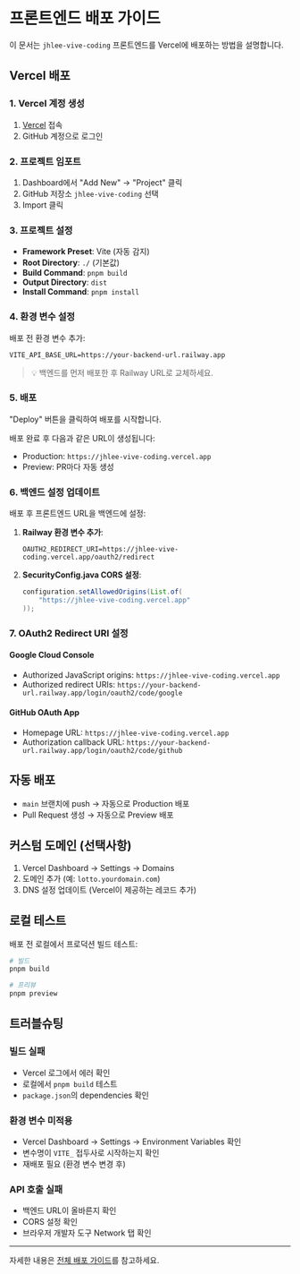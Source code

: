 # 프론트엔드 배포 가이드

이 문서는 `jhlee-vive-coding` 프론트엔드를 Vercel에 배포하는 방법을 설명합니다.

## Vercel 배포

### 1. Vercel 계정 생성
1. [Vercel](https://vercel.com) 접속
2. GitHub 계정으로 로그인

### 2. 프로젝트 임포트
1. Dashboard에서 "Add New" → "Project" 클릭
2. GitHub 저장소 `jhlee-vive-coding` 선택
3. Import 클릭

### 3. 프로젝트 설정
- **Framework Preset**: Vite (자동 감지)
- **Root Directory**: `./` (기본값)
- **Build Command**: `pnpm build`
- **Output Directory**: `dist`
- **Install Command**: `pnpm install`

### 4. 환경 변수 설정
배포 전 환경 변수 추가:

```
VITE_API_BASE_URL=https://your-backend-url.railway.app
```

> 💡 백엔드를 먼저 배포한 후 Railway URL로 교체하세요.

### 5. 배포
"Deploy" 버튼을 클릭하여 배포를 시작합니다.

배포 완료 후 다음과 같은 URL이 생성됩니다:
- Production: `https://jhlee-vive-coding.vercel.app`
- Preview: PR마다 자동 생성

### 6. 백엔드 설정 업데이트
배포 후 프론트엔드 URL을 백엔드에 설정:

1. **Railway 환경 변수 추가**:
   ```
   OAUTH2_REDIRECT_URI=https://jhlee-vive-coding.vercel.app/oauth2/redirect
   ```

2. **SecurityConfig.java CORS 설정**:
   ```java
   configuration.setAllowedOrigins(List.of(
       "https://jhlee-vive-coding.vercel.app"
   ));
   ```

### 7. OAuth2 Redirect URI 설정

#### Google Cloud Console
- Authorized JavaScript origins: `https://jhlee-vive-coding.vercel.app`
- Authorized redirect URIs: `https://your-backend-url.railway.app/login/oauth2/code/google`

#### GitHub OAuth App
- Homepage URL: `https://jhlee-vive-coding.vercel.app`
- Authorization callback URL: `https://your-backend-url.railway.app/login/oauth2/code/github`

## 자동 배포

- `main` 브랜치에 push → 자동으로 Production 배포
- Pull Request 생성 → 자동으로 Preview 배포

## 커스텀 도메인 (선택사항)

1. Vercel Dashboard → Settings → Domains
2. 도메인 추가 (예: `lotto.yourdomain.com`)
3. DNS 설정 업데이트 (Vercel이 제공하는 레코드 추가)

## 로컬 테스트

배포 전 로컬에서 프로덕션 빌드 테스트:

```bash
# 빌드
pnpm build

# 프리뷰
pnpm preview
```

## 트러블슈팅

### 빌드 실패
- Vercel 로그에서 에러 확인
- 로컬에서 `pnpm build` 테스트
- `package.json`의 dependencies 확인

### 환경 변수 미적용
- Vercel Dashboard → Settings → Environment Variables 확인
- 변수명이 `VITE_` 접두사로 시작하는지 확인
- 재배포 필요 (환경 변수 변경 후)

### API 호출 실패
- 백엔드 URL이 올바른지 확인
- CORS 설정 확인
- 브라우저 개발자 도구 Network 탭 확인

---

자세한 내용은 [전체 배포 가이드](../jhlee-vive-coding-be/DEPLOYMENT.md)를 참고하세요.

